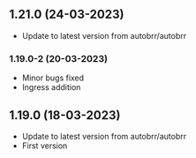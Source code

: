 
## 1.21.0 (24-03-2023)
- Update to latest version from autobrr/autobrr
### 1.19.0-2 (20-03-2023)
- Minor bugs fixed
- Ingress addition

## 1.19.0 (18-03-2023)

- Update to latest version from autobrr/autobrr
- First version
